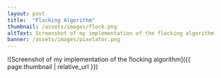 ```yaml
---
layout: post
title:  "Flocking Algorithm"
thumbnail: /assets/images/flock.png
altText: Screenshot of my implementation of the flocking algorithm
banner: /assets/images/pixelator.png
---
```


![Screenshot of my implementation of the flocking algorithm]({{ page.thumbnail | relative_url }})